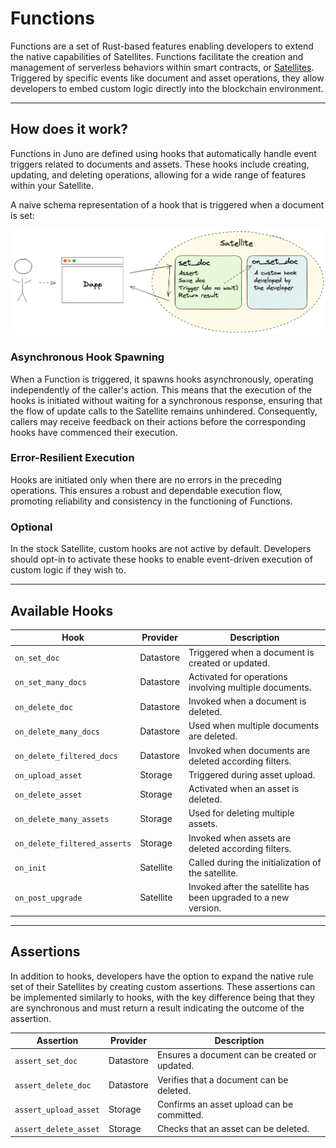 # Functions

Functions are a set of Rust-based features enabling developers to extend the native capabilities of Satellites. Functions facilitate the creation and management of serverless behaviors within smart contracts, or [Satellites](../../terminology.md#satellite). Triggered by specific events like document and asset operations, they allow developers to embed custom logic directly into the blockchain environment.

---

## How does it work?

Functions in Juno are defined using hooks that automatically handle event triggers related to documents and assets. These hooks include creating, updating, and deleting operations, allowing for a wide range of features within your Satellite.

A naive schema representation of a hook that is triggered when a document is set:

![Functions hooks flow](../../img/functions.png)

### Asynchronous Hook Spawning

When a Function is triggered, it spawns hooks asynchronously, operating independently of the caller's action. This means that the execution of the hooks is initiated without waiting for a synchronous response, ensuring that the flow of update calls to the Satellite remains unhindered. Consequently, callers may receive feedback on their actions before the corresponding hooks have commenced their execution.

### Error-Resilient Execution

Hooks are initiated only when there are no errors in the preceding operations. This ensures a robust and dependable execution flow, promoting reliability and consistency in the functioning of Functions.

### Optional

In the stock Satellite, custom hooks are not active by default. Developers should opt-in to activate these hooks to enable event-driven execution of custom logic if they wish to.

---

## Available Hooks

| Hook                         | Provider  | Description                                                     |
| ---------------------------- | --------- | --------------------------------------------------------------- |
| `on_set_doc`                 | Datastore | Triggered when a document is created or updated.                |
| `on_set_many_docs`           | Datastore | Activated for operations involving multiple documents.          |
| `on_delete_doc`              | Datastore | Invoked when a document is deleted.                             |
| `on_delete_many_docs`        | Datastore | Used when multiple documents are deleted.                       |
| `on_delete_filtered_docs`    | Datastore | Invoked when documents are deleted according filters.           |
| `on_upload_asset`            | Storage   | Triggered during asset upload.                                  |
| `on_delete_asset`            | Storage   | Activated when an asset is deleted.                             |
| `on_delete_many_assets`      | Storage   | Used for deleting multiple assets.                              |
| `on_delete_filtered_asserts` | Storage   | Invoked when assets are deleted according filters.              |
| `on_init`                    | Satellite | Called during the initialization of the satellite.              |
| `on_post_upgrade`            | Satellite | Invoked after the satellite has been upgraded to a new version. |

---

## Assertions

In addition to hooks, developers have the option to expand the native rule set of their Satellites by creating custom assertions. These assertions can be implemented similarly to hooks, with the key difference being that they are synchronous and must return a result indicating the outcome of the assertion.

| Assertion             | Provider  | Description                                   |
| --------------------- | --------- | --------------------------------------------- |
| `assert_set_doc`      | Datastore | Ensures a document can be created or updated. |
| `assert_delete_doc`   | Datastore | Verifies that a document can be deleted.      |
| `assert_upload_asset` | Storage   | Confirms an asset upload can be committed.    |
| `assert_delete_asset` | Storage   | Checks that an asset can be deleted.          |
